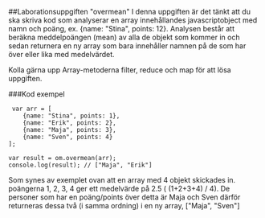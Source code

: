 ##Laborationsuppgiften "overmean"
I denna uppgiften är det tänkt att du ska skriva kod som analyserar en array innehållandes javascriptobject
med namn och poäng, ex. {name: "Stina", points: 12}.
Analysen består att beräkna meddelpoängen (mean) av alla de objekt som kommer in och sedan returnera en ny
array som bara innehåller namnen på de som har över eller lika med medelvärdet.

Kolla gärna upp Array-metoderna filter, reduce och map för att lösa uppgiften.

###Kod exempel
```
 var arr = [
    {name: "Stina", points: 1},
    {name: "Erik", points: 2},
    {name: "Maja", points: 3},
    {name: "Sven", points: 4}
];

var result = om.overmean(arr);
console.log(result); // ["Maja", "Erik"]
```
Som synes av exemplet ovan att en array med 4 objekt skickades in. poängerna 1, 2, 3, 4 ger ett medelvärde på
2.5 ( (1+2+3+4) / 4). De personer som har en poäng/points över detta är Maja och Sven därför returneras dessa två
(i samma ordning) i en ny array, ["Maja", "Sven"]
